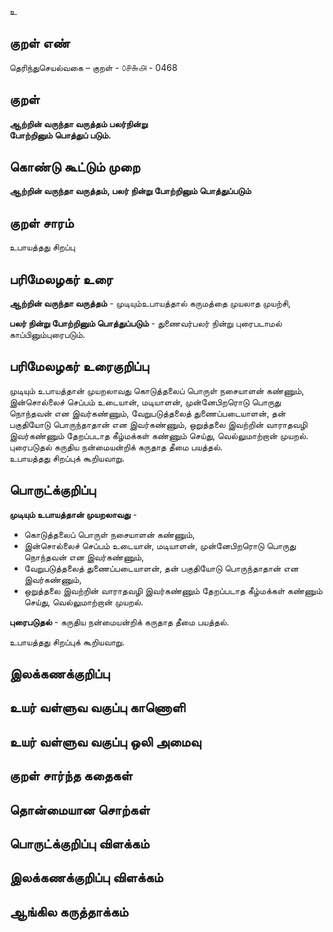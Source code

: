உ

## குறள் எண் 

தெரிந்துசெயல்வகை – குறள் - ௦௪௬௮ - 0468  

## குறள் 

**ஆற்றின் வருந்தா வருத்தம் பலர்நின்று  
போற்றினும் பொத்துப் படும்.**

## கொண்டு கூட்டும் முறை

**ஆற்றின் வருந்தா வருத்தம், பலர் நின்று போற்றினும் பொத்துப்படும்**

## குறள் சாரம் 

உபாயத்தது சிறப்பு  

## பரிமேலழகர் உரை

**ஆற்றின் வருந்தா வருத்தம்** - முடியும்உபாயத்தால் கருமத்தை முயலாத முயற்சி,  

**பலர் நின்று போற்றினும் பொத்துப்படும்** - துணைவர்பலர் நின்று புரைபடாமல் காப்பினும்புரைபடும்.  

## பரிமேலழகர் உரைகுறிப்பு   

முடியும் உபாயத்தான் முயறலாவது கொடுத்தலைப் பொருள் நசையாளன் கண்ணும், இன்சொல்லைச் செப்பம் உடையான், மடியாளன், முன்னேபிறரொடு பொருது நொந்தவன் என இவர்கண்ணும், வேறுபடுத்தலைத் துணைப்படையாளன், தன் பகுதியோடு பொருந்தாதான் என இவர்கண்ணும், ஒறுத்தலை இவற்றின் வாராதவழி இவர்கண்ணும் தேறப்படாத கீழ்மக்கள் கண்ணும் செய்து, வெல்லுமாற்றான் முயறல்.  
புரைபடுதல் கருதிய நன்மையன்றிக் கருதாத தீமை பயத்தல்.  
உபாயத்தது சிறப்புக் கூறியவாறு.   

## பொருட்க்குறிப்பு 

**முடியும் உபாயத்தான் முயறலாவது** -  
* கொடுத்தலைப் பொருள் நசையாளன் கண்ணும்,  
* இன்சொல்லைச் செப்பம் உடையான், மடியாளன், முன்னேபிறரொடு பொருது நொந்தவன் என இவர்கண்ணும்,  
* வேறுபடுத்தலைத் துணைப்படையாளன், தன் பகுதியோடு பொருந்தாதான் என இவர்கண்ணும்,  
* ஒறுத்தலை இவற்றின் வாராதவழி இவர்கண்ணும் தேறப்படாத கீழ்மக்கள் கண்ணும் செய்து, வெல்லுமாற்றான் முயறல்.

**புரைபடுதல்** - கருதிய நன்மையன்றிக் கருதாத தீமை பயத்தல்.  

உபாயத்தது சிறப்புக் கூறியவாறு.    

## இலக்கணக்குறிப்பு  


## உயர் வள்ளுவ வகுப்பு காணொளி


## உயர் வள்ளுவ வகுப்பு ஒலி அமைவு 

 
## குறள் சார்ந்த கதைகள் 


## தொன்மையான சொற்கள்


## பொருட்க்குறிப்பு விளக்கம்


## இலக்கணக்குறிப்பு விளக்கம்


## ஆங்கில கருத்தாக்கம் 


